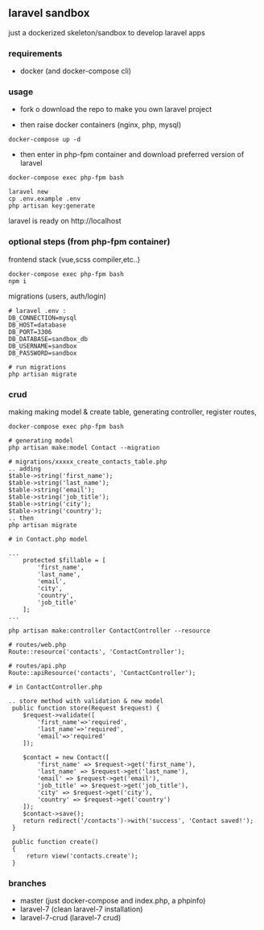 ## laravel sandbox


just a dockerized skeleton/sandbox to develop laravel apps

### requirements

- docker (and docker-compose cli)

### usage

- fork o download the repo to make you own laravel project

- then raise docker containers (nginx, php, mysql)
```
docker-compose up -d
```

- then enter in php-fpm container and download preferred version of laravel
```
docker-compose exec php-fpm bash

laravel new
cp .env.example .env
php artisan key:generate
```


laravel is ready on http://localhost


### optional steps (from php-fpm container)
frontend stack (vue,scss compiler,etc..)
```
docker-compose exec php-fpm bash
npm i
```

migrations (users, auth/login)
```
# laravel .env :
DB_CONNECTION=mysql
DB_HOST=database
DB_PORT=3306
DB_DATABASE=sandbox_db
DB_USERNAME=sandbox
DB_PASSWORD=sandbox

# run migrations
php artisan migrate
```


### crud 

making making model & create table, generating controller, register routes, 

```
docker-compose exec php-fpm bash

# generating model
php artisan make:model Contact --migration

# migrations/xxxxx_create_contacts_table.php
.. adding
$table->string('first_name');
$table->string('last_name');
$table->string('email');
$table->string('job_title');
$table->string('city');
$table->string('country');
.. then
php artisan migrate

# in Contact.php model

...
    protected $fillable = [
        'first_name',
        'last_name',
        'email',
        'city',
        'country',
        'job_title'       
    ];
...

php artisan make:controller ContactController --resource

# routes/web.php
Route::resource('contacts', 'ContactController');

# routes/api.php
Route::apiResource('contacts', 'ContactController');

# in ContactController.php

.. store method with validation & new model
 public function store(Request $request) {
    $request->validate([
        'first_name'=>'required',
        'last_name'=>'required',
        'email'=>'required'
    ]);

    $contact = new Contact([
        'first_name' => $request->get('first_name'),
        'last_name' => $request->get('last_name'),
        'email' => $request->get('email'),
        'job_title' => $request->get('job_title'),
        'city' => $request->get('city'),
        'country' => $request->get('country')
    ]);
    $contact->save();
    return redirect('/contacts')->with('success', 'Contact saved!');
 }
 
 public function create()
 {
     return view('contacts.create');
 }
```



### branches

- master (just docker-compose and index.php, a phpinfo)
- laravel-7 (clean laravel-7 installation)
- laravel-7-crud (laravel-7 crud)

